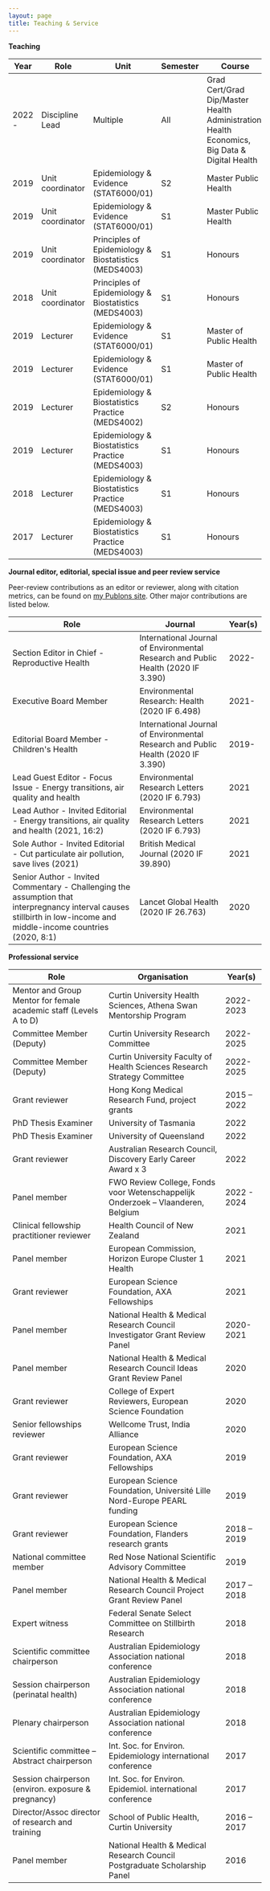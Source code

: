 ```yaml
---
layout: page
title: Teaching & Service
---
```


**Teaching**

| Year | Role | Unit | Semester | Course | Institution | Coordination | Students |
| ---- | ---- | ---- | ---- | ---- | ---- | ---- | ---- |
| 2022 - |	Discipline Lead | Multiple | All | Grad Cert/Grad Dip/Master Health Administration, Health Economics, Big Data & Digital Health | Curtin University | 22 staff (direct and indirect)  | 15  |
| 2019 |	Unit coordinator | Epidemiology & Evidence (STAT6000/01) | S2 | Master Public Health | Curtin University | 3 staff  | 87  |
| 2019 |	Unit coordinator | Epidemiology & Evidence (STAT6000/01) | S1 | Master Public Health | Curtin University | 3 staff  | 83   |
| 2019 |	Unit coordinator | Principles of Epidemiology & Biostatistics (MEDS4003) | S1 | Honours | Curtin University | 2 staff  | 11  |
| 2018	| Unit coordinator | Principles of Epidemiology & Biostatistics (MEDS4003) | S1 | Honours | Curtin University | 2 staff  | 14  |
| 2019 |	Lecturer | Epidemiology & Evidence (STAT6000/01) | S1 | Master of Public Health | Curtin University | NA | 87  |
| 2019 |	Lecturer | Epidemiology & Evidence (STAT6000/01) | S1 | Master of Public Health | Curtin University | NA |  83  |
| 2019 |	Lecturer | Epidemiology & Biostatistics Practice (MEDS4002) | S2 | Honours | Curtin University | NA |  11  |
| 2019 |	Lecturer | Epidemiology & Biostatistics Practice (MEDS4003) | S1 | Honours | Curtin University | NA |  11  |
| 2018 |	Lecturer | Epidemiology & Biostatistics Practice (MEDS4003) | S1 | Honours | Curtin University | NA |  14  |
| 2017 |	Lecturer | Epidemiology & Biostatistics Practice (MEDS4003) | S1 | Honours | Curtin University | NA |  12  |


 **Journal editor, editorial, special issue and peer review service**
 
 Peer-review contributions as an editor or reviewer, along with citation metrics, can be found on [my Publons site](https://publons.com/researcher/1287244/gavin-pereira/). Other major contributions are listed below.
 
| Role | Journal | Year(s) |
| ---- | ---- | ---- |
| Section Editor in Chief - Reproductive Health | International Journal of Environmental Research and Public Health (2020 IF 3.390) | 2022- |
| Executive Board Member | Environmental Research: Health (2020 IF 6.498) | 2021- |
| Editorial Board Member - Children's Health | International Journal of Environmental Research and Public Health (2020 IF 3.390) | 2019- |
| Lead Guest Editor - Focus Issue - Energy transitions, air quality and health | Environmental Research Letters (2020 IF 6.793) | 2021 |
| Lead Author - Invited Editorial - Energy transitions, air quality and health (2021, 16:2) | Environmental Research Letters (2020 IF 6.793) | 2021 |
| Sole Author - Invited Editorial - Cut particulate air pollution, save lives (2021) | British Medical Journal (2020 IF 39.890) | 2021 |
| Senior Author - Invited Commentary - Challenging the assumption that interpregnancy interval causes stillbirth in low-income and middle-income countries (2020, 8:1) | Lancet Global Health (2020 IF 26.763) | 2020 |

 
 **Professional service** 
 
| Role | Organisation | Year(s) |
| ---- | ---- | ---- |
| Mentor and Group Mentor for female academic staff (Levels A to D) | Curtin University Health Sciences, Athena Swan Mentorship Program | 2022-2023 |
| Committee Member (Deputy)  | Curtin University Research Committee |	2022-2025 |
| Committee Member (Deputy)  | Curtin University Faculty of Health Sciences Research Strategy Committee|	2022-2025 |
| Grant reviewer | Hong Kong Medical Research Fund, project grants |			2015 – 2022 |
| PhD Thesis Examiner | University of Tasmania |	2022 |
| PhD Thesis Examiner | University of Queensland |	2022 |
| Grant reviewer | Australian Research Council, Discovery Early Career Award x 3|	2022 |
| Panel member | FWO Review College, Fonds voor Wetenschappelijk Onderzoek – Vlaanderen, Belgium |	2022 - 2024 |
| Clinical fellowship practitioner reviewer | Health Council of New Zealand |		2021 |
| Panel member | European Commission, Horizon Europe Cluster 1 Health|	2021 |
| Grant reviewer | European Science Foundation, AXA Fellowships|	2021 |
| Panel member | National Health & Medical Research Council Investigator Grant Review Panel |			2020-2021 |
| Panel member | National Health & Medical Research Council Ideas Grant Review Panel |	2020 |
| Grant reviewer | College of Expert Reviewers, European Science Foundation |		2020 |
| Senior fellowships reviewer | Wellcome Trust, India Alliance |				2020 |
| Grant reviewer | European Science Foundation, AXA Fellowships |	2019 |
| Grant reviewer | European Science Foundation, Université Lille Nord-Europe PEARL funding |		2019 |
| Grant reviewer | European Science Foundation, Flanders research grants |			2018 – 2019 |
| National committee member | Red Nose National Scientific Advisory Committee |	2019 |
| Panel member | National Health & Medical Research Council Project Grant Review Panel |	2017 – 2018 |
| Expert witness | Federal Senate Select Committee on Stillbirth Research |		2018 |
| Scientific committee chairperson | Australian Epidemiology Association national conference | 2018 |
| Session chairperson (perinatal health) | Australian Epidemiology Association national conference |			2018 |
| Plenary chairperson | Australian Epidemiology Association national conference			 |		2018 |
| Scientific committee – Abstract chairperson | Int. Soc. for Environ. Epidemiology international conference  | 	2017 |
| Session chairperson (environ. exposure & pregnancy) | Int. Soc. for Environ. Epidemiol. international conference |	2017 |
| Director/Assoc director of research and training | School of Public Health, Curtin University |		2016 – 2017 |
| Panel member | National Health & Medical Research Council Postgraduate Scholarship Panel |		2016 |

